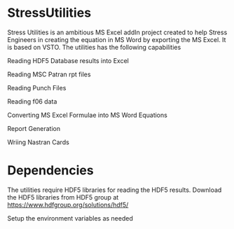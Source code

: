 # StressUtilities
Stress Utilities is an ambitious MS Excel addIn project created to help Stress Engineers in creating the equation in MS Word by exporting the MS Excel. It is based on VSTO. 
The utilities has the following capabilities

Reading HDF5 Database results into Excel

Reading MSC Patran rpt files

Reading Punch Files

Reading f06 data

Converting MS Excel Formulae into MS Word Equations

Report Generation

Wriing Nastran Cards



# Dependencies
The utilities require HDF5 libraries for reading the HDF5 results. Download the HDF5 libraries from HDF5 group at
https://www.hdfgroup.org/solutions/hdf5/

Setup the environment variables as needed
